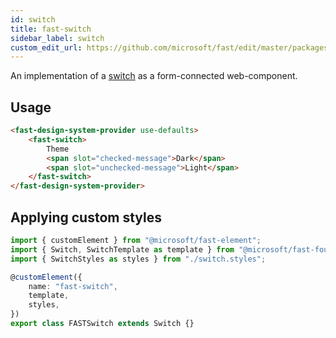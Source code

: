 ```yaml
---
id: switch
title: fast-switch
sidebar_label: switch
custom_edit_url: https://github.com/microsoft/fast/edit/master/packages/web-components/fast-foundation/src/switch/README.md
---
```


An implementation of a [switch](https://w3c.github.io/aria/#switch) as a form-connected web-component.

## Usage

```html live
<fast-design-system-provider use-defaults>
    <fast-switch>
        Theme
        <span slot="checked-message">Dark</span>
        <span slot="unchecked-message">Light</span>
    </fast-switch>
</fast-design-system-provider>
```

## Applying custom styles

```ts
import { customElement } from "@microsoft/fast-element";
import { Switch, SwitchTemplate as template } from "@microsoft/fast-foundation";
import { SwitchStyles as styles } from "./switch.styles";

@customElement({
    name: "fast-switch",
    template,
    styles,
})
export class FASTSwitch extends Switch {}
```